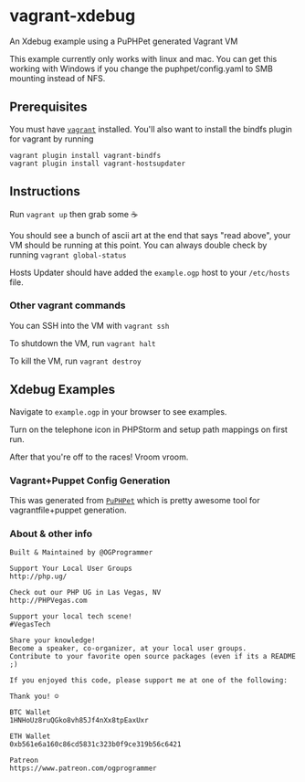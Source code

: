 # vagrant-xdebug
An Xdebug example using a PuPHPet generated Vagrant VM

This example currently only works with linux and mac. You can get this working with Windows if you change the puphpet/config.yaml to SMB mounting instead of NFS.

## Prerequisites

You must have [`vagrant`](https://vagrantup.com) installed. You'll also want to install the bindfs plugin for vagrant by running 

```
vagrant plugin install vagrant-bindfs
vagrant plugin install vagrant-hostsupdater
```

## Instructions

Run `vagrant up` then grab some ☕ 

You should see a bunch of ascii art at the end that says "read above", your VM should be running at this point. You can always double check by running `vagrant global-status`

Hosts Updater should have added the `example.ogp` host to your `/etc/hosts` file.

### Other vagrant commands

You can SSH into the VM with `vagrant ssh`

To shutdown the VM, run `vagrant halt`

To kill the VM, run `vagrant destroy`

## Xdebug Examples

Navigate to `example.ogp` in your browser to see examples.

Turn on the telephone icon in PHPStorm and setup path mappings on first run.

After that you're off to the races! Vroom vroom.

### Vagrant+Puppet Config Generation

This was generated from [`PuPHPet`](https://puphpet.com) which is pretty awesome tool for vagrantfile+puppet generation.


### About & other info

```
Built & Maintained by @OGProgrammer

Support Your Local User Groups
http://php.ug/

Check out our PHP UG in Las Vegas, NV
http://PHPVegas.com

Support your local tech scene!
#VegasTech

Share your knowledge!
Become a speaker, co-organizer, at your local user groups.
Contribute to your favorite open source packages (even if its a README ;)

If you enjoyed this code, please support me at one of the following:

Thank you! ☺

BTC Wallet
1HNHoUz8ruQGko8vh85Jf4nXx8tpEaxUxr

ETH Wallet
0xb561e6a160c86cd5831c323b0f9ce319b56c6421

Patreon
https://www.patreon.com/ogprogrammer
```
